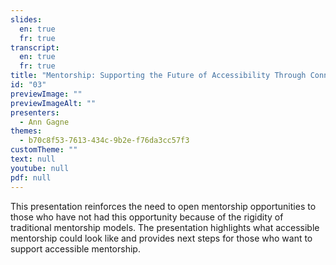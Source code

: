```yaml
---
slides:
  en: true
  fr: true
transcript:
  en: true
  fr: true
title: "Mentorship: Supporting the Future of Accessibility Through Connection"
id: "03"
previewImage: ""
previewImageAlt: ""
presenters:
  - Ann Gagne
themes:
  - b70c8f53-7613-434c-9b2e-f76da3cc57f3
customTheme: ""
text: null
youtube: null
pdf: null
---
```

This presentation reinforces the need to open mentorship opportunities to those who have not had this opportunity because of the rigidity of traditional mentorship models. The presentation highlights what accessible mentorship could look like and provides next steps for those who want to support accessible mentorship.
